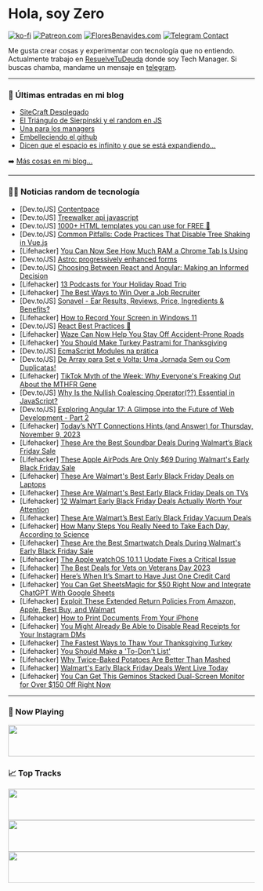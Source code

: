 # Hola, soy Zero

[![ko-fi](https://ko-fi.com/img/githubbutton_sm.svg)](https://ko-fi.com/J3J4N0LUK)
[![Patreon.com](https://img.shields.io/endpoint.svg?url=https%3A%2F%2Fshieldsio-patreon.vercel.app%2Fapi%3Fusername%3Dzerodragon%26type%3Dpatrons&style=for-the-badge)](https://patreon.com/zerodragon)
[![FloresBenavides.com](https://img.shields.io/website?down_message=oops&label=MiBlog&style=for-the-badge&up_message=online&url=https%3A%2F%2Ffloresbenavides.com)](https://floresbenavides.com)
[![Telegram Contact](https://img.shields.io/badge/escr%C3%ADbeme-ZeroDragon-%2326A5E4?style=for-the-badge&logo=telegram)](https://t.me/zerodragon)

Me gusta crear cosas y experimentar con tecnología que no entiendo.
Actualmente trabajo en [ResuelveTuDeuda](http://github.com/resuelve) donde soy Tech Manager.
Si buscas chamba, mandame un mensaje en [telegram](https://t.me/zerodragon).

---

### 📕 Últimas entradas en mi blog
<!-- BLOG-POST-LIST:START -->
- [SiteCraft Desplegado](https://floresbenavides.com/sitecraft-desplegado/)
- [El Triángulo de Sierpinski y el random en JS](https://floresbenavides.com/el-triangulo-de-sierpinski-y-el-random-en-js/)
- [Una para los managers](https://floresbenavides.com/una-para-los-managers/)
- [Embelleciendo el github](https://floresbenavides.com/embelleciendo-el-github/)
- [Dicen que el espacio es infinito y que se está expandiendo…](https://floresbenavides.com/dicen-que-el-espacio-es-infinito-y-que-se-esta-expandiendo/)
<!-- BLOG-POST-LIST:END -->

➡️ [Más cosas en mi blog...](https://floresbenavides.com)

---

### 👨‍💻 Noticias random de tecnología
<!-- TECH-POSTS:START -->
- [Dev.to/JS] [Contentpace](https://dev.to/wsovn4/contentpace-189h)
- [Dev.to/JS] [Treewalker api javascript](https://dev.to/thejokers/treewalker-api-javascript-j58)
- [Dev.to/JS] [1000+ HTML templates you can use for FREE 🤩](https://dev.to/todayscode14/1000-html-templates-you-can-use-for-free-gj)
- [Dev.to/JS] [Common Pitfalls: Code Practices That Disable Tree Shaking in Vue.js](https://dev.to/rafaelogic/common-pitfalls-code-practices-that-disable-tree-shaking-in-vuejs-applications-101a)
- [Lifehacker] [You Can Now See How Much RAM a Chrome Tab Is Using](https://lifehacker.com/you-can-now-see-how-much-ram-a-chrome-tab-is-using-1851007147)
- [Dev.to/JS] [Astro: progressively enhanced forms](https://dev.to/mfrachet/astro-progressively-enhanced-forms-442g)
- [Dev.to/JS] [Choosing Between React and Angular: Making an Informed Decision](https://dev.to/rohitashsingh89/choosing-between-react-and-angular-making-an-informed-decision-1dih)
- [Lifehacker] [13 Podcasts for Your Holiday Road Trip](https://lifehacker.com/the-best-podcasts-for-a-road-trip-1851005103)
- [Lifehacker] [The Best Ways to Win Over a Job Recruiter](https://lifehacker.com/the-best-ways-to-win-over-a-job-recruiter-1850993132)
- [Dev.to/JS] [Sonavel - Ear Results, Reviews, Price, Ingredients &amp; Benefits?](https://dev.to/wsakhrua/sonavel-ear-results-reviews-price-ingredients-benefits-2j2g)
- [Lifehacker] [How to Record Your Screen in Windows 11](https://lifehacker.com/how-to-record-your-screen-in-windows-11-1851005168)
- [Dev.to/JS] [React Best Practices 🚀](https://dev.to/bhavesh_yadav/react-best-practices-51hc)
- [Lifehacker] [Waze Can Now Help You Stay Off Accident-Prone Roads](https://lifehacker.com/waze-can-now-help-you-stay-off-accident-prone-roads-1851006424)
- [Lifehacker] [You Should Make Turkey Pastrami for Thanksgiving](https://lifehacker.com/you-should-make-turkey-pastrami-for-thanksgiving-1851001884)
- [Dev.to/JS] [EcmaScript Modules na prática](https://dev.to/itsmicaio/ecmascript-modules-na-pratica-4ppn)
- [Dev.to/JS] [De Array para Set e Volta: Uma Jornada Sem ou Com Duplicatas!](https://dev.to/mattheuzz/de-array-para-set-e-volta-uma-jornada-sem-ou-com-duplicatas-22fh)
- [Lifehacker] [TikTok Myth of the Week: Why Everyone&#39;s Freaking Out About the MTHFR Gene](https://lifehacker.com/tiktok-myth-of-the-week-why-everyones-freaking-out-abo-1851004664)
- [Dev.to/JS] [Why Is the Nullish Coalescing Operator&lpar;??&rpar; Essential in JavaScript?](https://dev.to/jaimaldullat/why-is-the-nullish-coalescing-operator-essential-in-javascript-4g2j)
- [Dev.to/JS] [Exploring Angular 17: A Glimpse into the Future of Web Development - Part 2](https://dev.to/this-is-learning/exploring-angular-17-a-glimpse-into-the-future-of-web-development-part-2-3e0)
- [Lifehacker] [Today’s NYT Connections Hints &lpar;and Answer&rpar; for Thursday, November 9, 2023](https://lifehacker.com/nyt-connections-answer-today-november-9-2023-1851002422)
- [Lifehacker] [These Are the Best Soundbar Deals During Walmart’s Black Friday Sale](https://lifehacker.com/these-are-the-best-soundbar-deals-during-walmart-s-blac-1851004952)
- [Lifehacker] [These Apple AirPods Are Only $69 During Walmart&#39;s Early Black Friday Sale](https://lifehacker.com/these-apple-airpods-are-only-69-during-walmarts-early-1851005217)
- [Lifehacker] [These Are Walmart&#39;s Best Early Black Friday Deals on Laptops](https://lifehacker.com/these-are-walmarts-best-early-black-friday-deals-on-lap-1851004628)
- [Lifehacker] [These Are Walmart&#39;s Best Early Black Friday Deals on TVs](https://lifehacker.com/these-are-walmarts-best-early-black-friday-deals-on-tvs-1851003978)
- [Lifehacker] [12 Walmart Early Black Friday Deals Actually Worth Your Attention](https://lifehacker.com/walmarts-best-early-black-friday-sale-deals-1851004637)
- [Lifehacker] [These Are Walmart’s Best Early Black Friday Vacuum Deals](https://lifehacker.com/these-are-walmart-s-best-early-black-friday-vacuum-deal-1851001199)
- [Lifehacker] [How Many Steps You Really Need to Take Each Day, According to Science](https://lifehacker.com/how-many-steps-you-really-need-to-take-each-day-accord-1849535168)
- [Lifehacker] [These Are the Best Smartwatch Deals During Walmart&#39;s Early Black Friday Sale](https://lifehacker.com/these-are-the-best-smartwatch-deals-during-walmarts-ear-1851003742)
- [Lifehacker] [The Apple watchOS 10.1.1 Update Fixes a Critical Issue](https://lifehacker.com/the-apple-watchos-10-1-1-update-fixes-a-critical-issue-1851003414)
- [Lifehacker] [The Best Deals for Vets on Veterans Day 2023](https://lifehacker.com/the-best-veterans-day-deals-that-arent-free-food-1849764792)
- [Lifehacker] [Here’s When It’s Smart to Have Just One Credit Card](https://lifehacker.com/here-s-when-it-s-smart-to-have-just-one-credit-card-1851002878)
- [Lifehacker] [You Can Get SheetsMagic for $50 Right Now and Integrate ChatGPT With Google Sheets](https://lifehacker.com/you-can-get-sheetsmagic-for-50-right-now-and-integrate-1850991391)
- [Lifehacker] [Exploit These Extended Return Policies From Amazon, Apple, Best Buy, and Walmart](https://lifehacker.com/exploit-amazons-extended-return-policy-to-score-the-bes-1849727617)
- [Lifehacker] [How to Print Documents From Your iPhone](https://lifehacker.com/how-to-print-documents-from-your-iphone-1851002978)
- [Lifehacker] [You Might Already Be Able to Disable Read Receipts for Your Instagram DMs](https://lifehacker.com/you-might-already-be-able-to-disable-read-receipts-for-1851003161)
- [Lifehacker] [The Fastest Ways to Thaw Your Thanksgiving Turkey](https://lifehacker.com/what-to-do-if-your-turkey-is-still-frozen-1848113182)
- [Lifehacker] [You Should Make a &#39;To-Don&#39;t List&#39;](https://lifehacker.com/you-should-make-a-to-dont-list-1851002808)
- [Lifehacker] [Why Twice-Baked Potatoes Are Better Than Mashed](https://lifehacker.com/why-twice-baked-potatoes-are-better-than-mashed-1851001796)
- [Lifehacker] [Walmart&#39;s Early Black Friday Deals Went Live Today](https://lifehacker.com/what-to-expect-from-walmarts-early-black-friday-deals-1850982935)
- [Lifehacker] [You Can Get This Geminos Stacked Dual-Screen Monitor for Over $150 Off Right Now](https://lifehacker.com/you-can-get-this-geminos-stacked-dual-screen-monitor-fo-1850991293)<!-- TECH-POSTS:END -->

---

### 🎵 Now Playing
<a href="https://spotify-now-playing-dun.vercel.app/now-playing?open"><img src="https://spotify-now-playing-dun.vercel.app/now-playing" width="540" height="64"></a>

### 📈 Top Tracks
<a href="https://spotify-now-playing-dun.vercel.app/top-tracks?i=1&open"><img src="https://spotify-now-playing-dun.vercel.app/top-tracks?i=1" width="540" height="64"></a>
<a href="https://spotify-now-playing-dun.vercel.app/top-tracks?i=2&open"><img src="https://spotify-now-playing-dun.vercel.app/top-tracks?i=2" width="540" height="64"></a>
<a href="https://spotify-now-playing-dun.vercel.app/top-tracks?i=3&open"><img src="https://spotify-now-playing-dun.vercel.app/top-tracks?i=3" width="540" height="64"></a>
